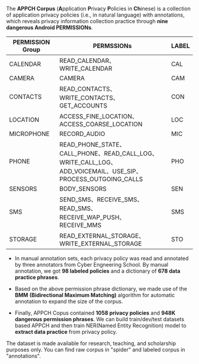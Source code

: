 The **APPCH Corpus** (**A**pplication **P**rivacy **P**olicies in **Ch**inese) is a collection of application privacy policies (i.e., in natural language) with annotations, which reveals privacy information collection practice through **nine dangerous Android PERMISSIONs**. 

| PERMISSION Group | PERMSSIONs                                                   | LABEL |
| ---------------- | ------------------------------------------------------------ | ----- |
| CALENDAR         | READ_CALENDAR、WRITE_CALENDAR                                | CAL   |
| CAMERA           | CAMERA                                                       | CAM   |
| CONTACTS         | READ_CONTACTS、WRITE_CONTACTS、GET_ACCOUNTS                  | CON   |
| LOCATION         | ACCESS_FINE_LOCATION、ACCESS_COARSE_LOCATION                 | LOC   |
| MICROPHONE       | RECORD_AUDIO                                                 | MIC   |
| PHONE            | READ_PHONE_STATE、CALL_PHONE、READ_CALL_LOG、<br/>WRITE_CALL_LOG、ADD_VOICEMAIL、USE_SIP、<br/>PROCESS_OUTGOING_CALLS | PHO   |
| SENSORS          | BODY_SENSORS                                                 | SEN   |
| SMS              | SEND_SMS、RECEIVE_SMS、READ_SMS、<br/>RECEIVE_WAP_PUSH、RECEIVE_MMS | SMS   |
| STORAGE          | READ_EXTERNAL_STORAGE、WRITE_EXTERNAL_STORAGE                | STO   |

- In manual annotation sets, each privacy policy was read and annotated by three annotators from Cyber Engneering School. By manual annotation, we got **98 labeled policies** and a dictionary of **678 data practice phrases**.


- Based on the above permission phrase dictionary, we made use of the **BMM** **(Bidirectional Maximum Matching)** algorithm for automatic annotation to expand the size of the corpus. 


- Finally,  APPCH Copus contained **1058 privacy policies** and **948K dangerous permission phrases**. We can build train/dev/test datasets based APPCH and then train NER(Named Entity Recognition) model to **extract data practice** from privacy policy.




The dataset is made available for research, teaching, and scholarship purposes only. You can find raw corpus in "spider" and labeled corpus in "annotations".

